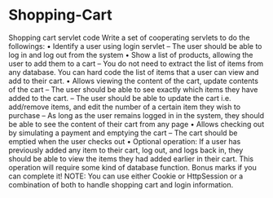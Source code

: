 # Shopping-Cart
Shopping cart servlet code 
Write a set of cooperating servlets to do the followings:
• Identify a user using login servlet
– The user should be able to log in and log out from the system
• Show a list of products, allowing the user to add them to a cart
– You do not need to extract the list of items from any database. You can hard code
the list of items that a user can view and add to their cart.
• Allows viewing the content of the cart, update contents of the cart
– The user should be able to see exactly which items they have added to the cart.
– The user should be able to update the cart i.e. add/remove items, and edit the
number of a certain item they wish to purchase
– As long as the user remains logged in in the system, they should be able to see the
content of their cart from any page
• Allows checking out by simulating a payment and emptying the cart
– The cart should be emptied when the user checks out
• Optional operation: If a user has previously added any item to their cart, log out, and
logs back in, they should be able to view the items they had added earlier in their cart.
This operation will require some kind of database function. Bonus marks if you can
complete it!
NOTE: You can use either Cookie or HttpSession or a combination of both to handle shopping
cart and login information.
